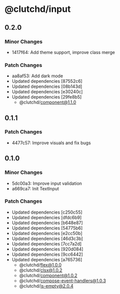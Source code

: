 # @clutchd/input

## 0.2.0

### Minor Changes

- 1417f64: Add theme support, improve class merge

### Patch Changes

- aa8af53: Add dark mode
- Updated dependencies [87552c6]
- Updated dependencies [08b143d]
- Updated dependencies [e30240c]
- Updated dependencies [29fe8b5]
  - @clutchd/component@1.1.0

## 0.1.1

### Patch Changes

- 4477c57: Improve visuals and fix bugs

## 0.1.0

### Minor Changes

- 5dc00a3: Improve input validation
- a669ca7: Init TextInput

### Patch Changes

- Updated dependencies [c250c55]
- Updated dependencies [dfdc6b9]
- Updated dependencies [b648e87]
- Updated dependencies [54775b6]
- Updated dependencies [e2cc50b]
- Updated dependencies [46d3c3b]
- Updated dependencies [7cc7a2d]
- Updated dependencies [920d084]
- Updated dependencies [9cc6442]
- Updated dependencies [a765736]
  - @clutchd/flex@1.0.0
  - @clutchd/clsx@1.0.2
  - @clutchd/component@1.0.2
  - @clutchd/compose-event-handlers@1.0.3
  - @clutchd/is-empty@2.0.4
